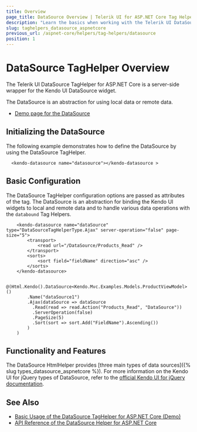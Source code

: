 ```yaml
---
title: Overview
page_title: DataSource Overview | Telerik UI for ASP.NET Core Tag Helpers
description: "Learn the basics when working with the Telerik UI DataSource TagHelper for ASP.NET Core (MVC 6 or ASP.NET Core MVC)."
slug: taghelpers_datasource_aspnetcore
previous_url: /aspnet-core/helpers/tag-helpers/datasource
position: 1
---
```


# DataSource TagHelper Overview

The Telerik UI DataSource TagHelper for ASP.NET Core is a server-side wrapper for the Kendo UI DataSource widget.

The DataSource is an abstraction for using local data or remote data.

* [Demo page for the DataSource](https://demos.telerik.com/aspnet-core/datasource/tag-helper)

## Initializing the DataSource

The following example demonstrates how to define the DataSource by using the DataSource TagHelper.

      <kendo-datasource name="datasource"></kendo-datasource >

## Basic Configuration

The DataSource TagHelper configuration options are passed as attributes of the tag. The DataSource is an abstraction for binding the Kendo UI widgets to local and remote data and to handle various data operations with the `databound` Tag Helpers.

```tagHelper
    <kendo-datasource name="dataSource" type="DataSourceTagHelperType.Ajax" server-operation="false" page-size="5">
        <transport>
            <read url="/DataSource/Products_Read" />
        </transport>
        <sorts>
            <sort field="fieldName" direction="asc" />
        </sorts>
    </kendo-datasource>
```
```cshtml
    @(Html.Kendo().DataSource<Kendo.Mvc.Examples.Models.ProductViewModel>()
        .Name("dataSource1")
        .Ajax(dataSource => dataSource
          .Read(read => read.Action("Products_Read", "DataSource"))
          .ServerOperation(false)
          .PageSize(5)
          .Sort(sort => sort.Add("FieldName").Ascending())
        )
    )
```

## Functionality and Features

The DataSource HtmlHelper provides [three main types of data sources]({% slug types_datasource_aspnetcore %}). For more information on the Kendo UI for jQuery types of DataSource, refer to the [official Kendo UI for jQuery documentation](https://docs.telerik.com/kendo-ui/framework/datasource/overview).

## See Also

* [Basic Usage of the DataSource TagHelper for ASP.NET Core (Demo)](https://demos.telerik.com/aspnet-core/datasource/tag-helper)
* [API Reference of the DataSource Helper for ASP.NET Core](/api/datasource)
